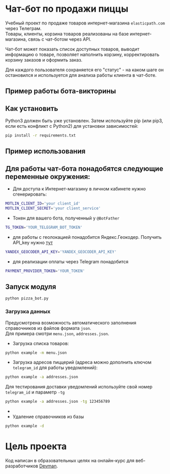 # Чат-бот по продажи пиццы

Учебный проект по продаже товаров интернет-магазина `elasticpath.com` через Телеграм.  
Товары, клиенты, корзина товаров реализованы на базе интернет-магазина, связь с чат-ботом через API.

Чат-бот может показать список доступных товаров, выводит информацию о товаре, 
позволяет наполнить корзину, корректировать корзину заказов и оформить заказ.  

Для каждого пользователя сохраняется его "статус" - на каком шаге он остановился и используется для
анализа работы клиента в чат-боте.

## Пример работы бота-викторины



## Как установить

Python3 должен быть уже установлен. Затем используйте pip (или pip3, если есть конфликт с Python2) для установки зависимостей:

```bash
pip install -r requirements.txt
```


## Пример использования

## Для работы чат-бота понадобятся следующие переменные окружения:

- Для доступа к Интернет-магазину в личном кабинете нужно сгенерировать:
```bash
MOTLIN_CLIENT_ID='your client_id'
MOTLIN_CLIENT_SECRET='your client_service'  
```
- Токен для вашего бота, полученный у `@BotFather`
```bash
TG_TOKEN='YOUR_TELEGRAM_BOT_TOKEN'
```
- для работы с геолокацией понадобится Яндекс.Геокодер. Получить API_key нужно [тут](https://developer.tech.yandex.ru/services/)
```bash
YANDEX_GEOCODER_API_KEY='YANDEX_GEOCODER_API_KEY'
```
- для реализации оплаты через Telegram понадобится 
```bash
PAYMENT_PROVIDER_TOKEN='YOUR_TOKEN'
```

## Запуск модуля

```bash
python pizza_bot.py
```

### Загрузка данных
Предусмотрена возможность автоматического заполнения справочников из файлов формата `json`.  
Для примера смотри `menu.json`, `addresses.json`.

- Загрузка списка товаров:
```bash
python example -m menu.json
```
- Загрузка адресов пиццерий (адреса можно дополнить ключом `telegram_id` для работы уведомлений):
```bash
python example -a addresses.json
```
Для тестирования доставки уведомлений используйте свой номер `telegram_id` и параметр `-tg`
```bash
python example -a addresses.json -tg 123456789
```
- 
- Удаление справочников из базы
```bash
python example -d
```

# Цель проекта

Код написан в образовательных целях на онлайн-курс для веб-разработчиков [Devman](dvmn.org).